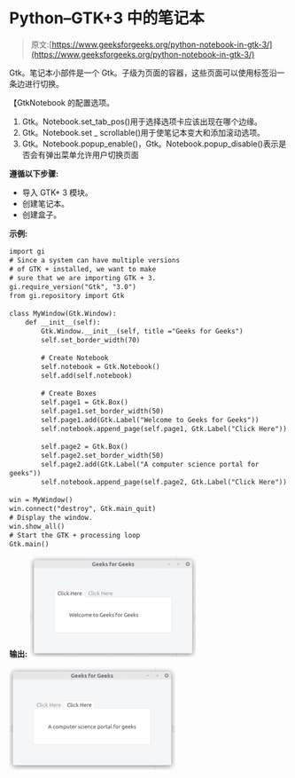 # Python–GTK+3 中的笔记本

> 原文:[https://www.geeksforgeeks.org/python-notebook-in-gtk-3/](https://www.geeksforgeeks.org/python-notebook-in-gtk-3/)

Gtk。笔记本小部件是一个 Gtk。子级为页面的容器，这些页面可以使用标签沿一条边进行切换。

【GtkNotebook 的配置选项。

1.  Gtk。Notebook.set_tab_pos()用于选择选项卡应该出现在哪个边缘。
2.  Gtk。Notebook.set _ scrollable()用于使笔记本变大和添加滚动选项。
3.  Gtk。Notebook.popup_enable()，Gtk。Notebook.popup_disable()表示是否会有弹出菜单允许用户切换页面

**遵循以下步骤:**

*   导入 GTK+ 3 模块。
*   创建笔记本。
*   创建盒子。

**示例:**

```
import gi
# Since a system can have multiple versions
# of GTK + installed, we want to make 
# sure that we are importing GTK + 3.
gi.require_version("Gtk", "3.0")
from gi.repository import Gtk

class MyWindow(Gtk.Window):
    def __init__(self):
        Gtk.Window.__init__(self, title ="Geeks for Geeks")
        self.set_border_width(70)

        # Create Notebook
        self.notebook = Gtk.Notebook()
        self.add(self.notebook)

        # Create Boxes
        self.page1 = Gtk.Box()
        self.page1.set_border_width(50)
        self.page1.add(Gtk.Label("Welcome to Geeks for Geeks"))
        self.notebook.append_page(self.page1, Gtk.Label("Click Here"))

        self.page2 = Gtk.Box()
        self.page2.set_border_width(50)
        self.page2.add(Gtk.Label("A computer science portal for geeks"))
        self.notebook.append_page(self.page2, Gtk.Label("Click Here"))

win = MyWindow()
win.connect("destroy", Gtk.main_quit)
# Display the window.
win.show_all()
# Start the GTK + processing loop
Gtk.main()
```

**输出:**
![](img/08b63f5a2cb0b8bddc3b6f6af53765d1.png)

![](img/2d74910a58b8225455a8b96cba2b3898.png)